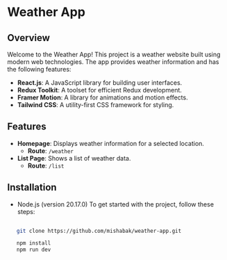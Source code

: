 # Weather App

## Overview

Welcome to the Weather App! This project is a weather website built using modern web technologies. The app provides weather information and has the following features:

- **React.js**: A JavaScript library for building user interfaces.
- **Redux Toolkit**: A toolset for efficient Redux development.
- **Framer Motion**: A library for animations and motion effects.
- **Tailwind CSS**: A utility-first CSS framework for styling.

## Features

- **Homepage**: Displays weather information for a selected location.
  - **Route**: `/weather`
- **List Page**: Shows a list of weather data.
  - **Route**: `/list`

## Installation
- Node.js (version 20.17.0)
To get started with the project, follow these steps:

```bash
    
   git clone https://github.com/mishabak/weather-app.git

   npm install
   npm run dev
     
    

   
